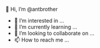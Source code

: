 👋 Hi, I’m @antbrother
- 👀 I’m interested in ...
- 🌱 I’m currently learning ...
- 💞️ I’m looking to collaborate on ...
- 📫 How to reach me ...

<!---
antbrother/antbrother is a ✨ special ✨ repository because its `README.md` (this file) appears on your GitHub profile.
You can click the Preview link to take a look at your changes.
--->
